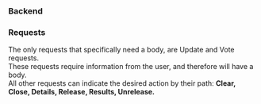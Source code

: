 ### Backend


### Requests
The only requests that specifically need a body, are Update and Vote requests. 
<br>These requests require information from the user, and therefore will have a body.
<br>All other requests can indicate the desired action by their path: <strong>Clear, Close, Details, Release, Results, Unrelease.